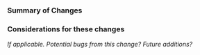 ### Summary of Changes

### Considerations for these changes
*If applicable. Potential bugs from this change? Future additions?*